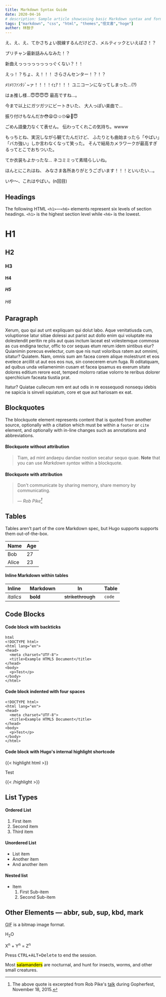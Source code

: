 ```yaml
---
title: Markdown Syntax Guide
date: 2020-04-16
# description: Sample article showcasing basic Markdown syntax and formatting for HTML elements.
tags: ["markdown", "css", "html", "themes","怪文書","hoge"]
auther: 林鼓子
---
```


え、え、え、てかさちょい脱線するんだけどさ、メルティックといえばさ！？

プリチャン最新話みんなみた！？

新曲えっっっっっっっっぐくない？！！

えっ！？ちょ、え！！！
さらさんセンター！？！？

ﾒﾘﾒﾘﾌｧﾝﾀｼﾞ~ァ！！！！ｲｪｱ！！！
ユニコーンになってしまった…(?)

はぁ推し様…😇😇😇😇
最高ですね…。

今まで以上にガツガツにビートきいた、
大人っぽい楽曲で…

振り付けもなんだか😳😫😌☺️🙄😭🤤😇

ごめん語彙力なくて表せん。
伝わってくれこの気持ち。wwww

もっちとね、実況しながら観てたんだけど、
ふたりとも曲始まったら「やばい」「バカ強い」しか言わなくなって笑った。
そんで結局カメラワークが最高すぎるってとこでおちついた。

てか衣装もよかったな…
ネコミミって素晴らしいね。

ほんとにこれはね、
みなさま各所ありがとうございます！！！といいたい…。

いや〜、これはやばい。(n回目)
<!--more-->

## Headings

The following HTML `<h1>`—`<h6>` elements represent six levels of section headings. `<h1>` is the highest section level while `<h6>` is the lowest.

# H1
## H2
### H3
#### H4
##### H5
###### H6

## Paragraph

Xerum, quo qui aut unt expliquam qui dolut labo. Aque venitatiusda cum, voluptionse latur sitiae dolessi aut parist aut dollo enim qui voluptate ma dolestendit peritin re plis aut quas inctum laceat est volestemque commosa as cus endigna tectur, offic to cor sequas etum rerum idem sintibus eiur? Quianimin porecus evelectur, cum que nis nust voloribus ratem aut omnimi, sitatur? Quiatem. Nam, omnis sum am facea corem alique molestrunt et eos evelece arcillit ut aut eos eos nus, sin conecerem erum fuga. Ri oditatquam, ad quibus unda veliamenimin cusam et facea ipsamus es exerum sitate dolores editium rerore eost, temped molorro ratiae volorro te reribus dolorer sperchicium faceata tiustia prat.

Itatur? Quiatae cullecum rem ent aut odis in re eossequodi nonsequ idebis ne sapicia is sinveli squiatum, core et que aut hariosam ex eat.

## Blockquotes

The blockquote element represents content that is quoted from another source, optionally with a citation which must be within a `footer` or `cite` element, and optionally with in-line changes such as annotations and abbreviations.

#### Blockquote without attribution

> Tiam, ad mint andaepu dandae nostion secatur sequo quae.
> **Note** that you can use *Markdown syntax* within a blockquote.

#### Blockquote with attribution

> Don't communicate by sharing memory, share memory by communicating.</p>
> — <cite>Rob Pike[^1]</cite>


[^1]: The above quote is excerpted from Rob Pike's [talk](https://www.youtube.com/watch?v=PAAkCSZUG1c) during Gopherfest, November 18, 2015.

## Tables

Tables aren't part of the core Markdown spec, but Hugo supports supports them out-of-the-box.

   Name | Age
--------|------
    Bob | 27
  Alice | 23

#### Inline Markdown within tables

| Inline&nbsp;&nbsp;&nbsp;     | Markdown&nbsp;&nbsp;&nbsp;  | In&nbsp;&nbsp;&nbsp;                | Table      |
| ---------- | --------- | ----------------- | ---------- |
| *italics*  | **bold**  | ~~strikethrough~~&nbsp;&nbsp;&nbsp; | `code`     |

## Code Blocks

#### Code block with backticks

```
html
<!DOCTYPE html>
<html lang="en">
<head>
  <meta charset="UTF-8">
  <title>Example HTML5 Document</title>
</head>
<body>
  <p>Test</p>
</body>
</html>
```
#### Code block indented with four spaces

    <!DOCTYPE html>
    <html lang="en">
    <head>
      <meta charset="UTF-8">
      <title>Example HTML5 Document</title>
    </head>
    <body>
      <p>Test</p>
    </body>
    </html>

#### Code block with Hugo's internal highlight shortcode
{{< highlight html >}}
<!DOCTYPE html>
<html lang="en">
<head>
  <meta charset="UTF-8">
  <title>Example HTML5 Document</title>
</head>
<body>
  <p>Test</p>
</body>
</html>
{{< /highlight >}}

## List Types

#### Ordered List

1. First item
2. Second item
3. Third item

#### Unordered List

* List item
* Another item
* And another item

#### Nested list

* Item
  1. First Sub-item
  2. Second Sub-item

## Other Elements — abbr, sub, sup, kbd, mark

<abbr title="Graphics Interchange Format">GIF</abbr> is a bitmap image format.

H<sub>2</sub>O

X<sup>n</sup> + Y<sup>n</sup> = Z<sup>n</sup>

Press <kbd><kbd>CTRL</kbd>+<kbd>ALT</kbd>+<kbd>Delete</kbd></kbd> to end the session.

Most <mark>salamanders</mark> are nocturnal, and hunt for insects, worms, and other small creatures.

